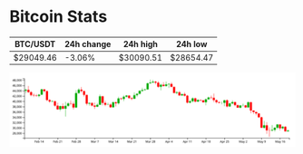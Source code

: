 # Bitcoin Stats

BTC/USDT|24h change|24h high|24h low|
|---|---|---|---|
|$29049.46|-3.06%|$30090.51|$28654.47|

<img src="./chart.svg">
